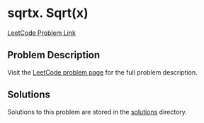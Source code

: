 # sqrtx. Sqrt(x)

[LeetCode Problem Link](https://leetcode.com/problems/sqrtx/)

## Problem Description

Visit the [LeetCode problem page](https://leetcode.com/problems/sqrtx/) for the full problem description.

## Solutions

Solutions to this problem are stored in the [solutions](./solutions) directory.

